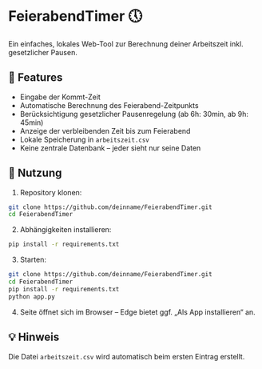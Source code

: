 # FeierabendTimer 🕔

Ein einfaches, lokales Web-Tool zur Berechnung deiner Arbeitszeit inkl. gesetzlicher Pausen.

## 🔧 Features

- Eingabe der Kommt-Zeit
- Automatische Berechnung des Feierabend-Zeitpunkts
- Berücksichtigung gesetzlicher Pausenregelung (ab 6h: 30min, ab 9h: 45min)
- Anzeige der verbleibenden Zeit bis zum Feierabend
- Lokale Speicherung in `arbeitszeit.csv`
- Keine zentrale Datenbank – jeder sieht nur seine Daten

## 🚀 Nutzung

1. Repository klonen:
```bash
git clone https://github.com/deinname/FeierabendTimer.git
cd FeierabendTimer
```

2. Abhängigkeiten installieren:
```bash
pip install -r requirements.txt
```

3. Starten:
```bash
git clone https://github.com/deinname/FeierabendTimer.git
cd FeierabendTimer
pip install -r requirements.txt
python app.py
```

4. Seite öffnet sich im Browser – Edge bietet ggf. „Als App installieren“ an.

## 💡 Hinweis

Die Datei `arbeitszeit.csv` wird automatisch beim ersten Eintrag erstellt.

